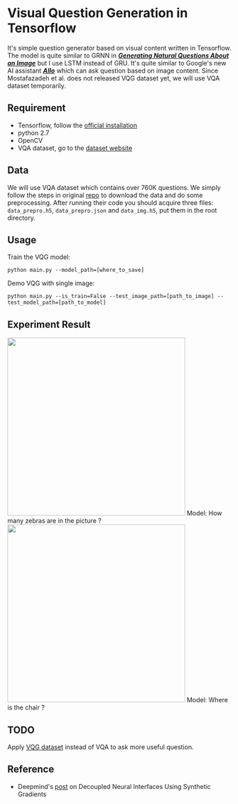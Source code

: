 # Visual Question Generation in Tensorflow
It's simple question generator based on visual content written in Tensorflow. The model is quite similar to GRNN in ***[Generating Natural Questions About an Image](https://arxiv.org/abs/1603.06059)*** but I use LSTM instead of GRU. It's quite similar to Google's new AI assistant [***Allo***](https://play.google.com/store/apps/details?id=com.google.android.apps.fireball&hl=zh_HK) which can ask question based on image content. Since Mostafazadeh et al. does not released VQG dataset yet, we will use VQA dataset temporarily.

## Requirement
- Tensorflow, follow the [official installation](https://www.tensorflow.org/versions/r0.10/get_started/os_setup.html#download-and-setup)
- python 2.7
- OpenCV
- VQA  dataset, go to the [dataset website](http://www.visualqa.org)

## Data
We will use VQA dataset which contains over 760K questions. We simply follow the steps in original [repo](https://github.com/VT-vision-lab/VQA_LSTM_CNN) to download the data and do some preprocessing. After running their code you
should acquire three files: ```data_prepro.h5```, ```data_prepro.json``` and ```data_img.h5```, put them in the root directory.

## Usage 
Train the VQG model:
```
python main.py --model_path=[where_to_save]
```
Demo VQG with single image:
```
python main.py --is_train=False --test_image_path=[path_to_image] --test_model_path=[path_to_model]
```


## Experiment Result

<img src="https://github.com/JamesChuanggg/VQG/blob/master/assets/demo.jpg?raw=true" width="400">    
Model: How many zebras are in the picture ?

<img src="https://github.com/JamesChuanggg/VQG/blob/master/assets/demo2.jpg?raw=true" width="400">     
Model: Where is the chair ?

## TODO
Apply [VQG dataset](https://arxiv.org/abs/1603.06059) instead of VQA to ask more useful question. 

## Reference
- Deepmind's [post](https://deepmind.com/blog/decoupled-neural-networks-using-synthetic-gradients/) on Decoupled Neural Interfaces Using Synthetic Gradients
